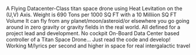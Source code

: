 A Flying Datacenter-Class titan space drone using Heat Levitation on the (U,V) Axis. Weight is 690 Tons per 1000 SQ FT with a 10 Milliion SQ FT Volume
 It can fly from any planet/moon/asteroid/or elsewhere you go going around in zero gravity or gravity fields in the real world.
 All defined for a project lead and development.
 No cockpit 
 On-Board Data Center based controller of a Titan  Space Drone...
Just read the code and develop!
  Working M/lyrics per second and higher in space for real intergalactic travel
